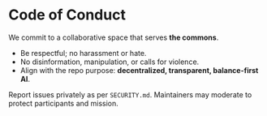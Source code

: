 ﻿# Code of Conduct

We commit to a collaborative space that serves **the commons**.

- Be respectful; no harassment or hate.
- No disinformation, manipulation, or calls for violence.
- Align with the repo purpose: **decentralized, transparent, balance-first AI**.

Report issues privately as per `SECURITY.md`. Maintainers may moderate to protect participants and mission.
